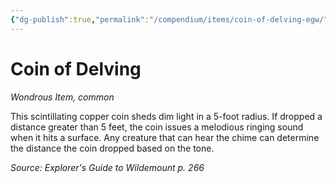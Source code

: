```yaml
---
{"dg-publish":true,"permalink":"/compendium/items/coin-of-delving-egw/","tags":["compendium/src/5e/egw","item/rarity/common","item/wondrous"]}
---
```


# Coin of Delving
*Wondrous Item, common*  


This scintillating copper coin sheds dim light in a 5-foot radius. If dropped a distance greater than 5 feet, the coin issues a melodious ringing sound when it hits a surface. Any creature that can hear the chime can determine the distance the coin dropped based on the tone.

*Source: Explorer's Guide to Wildemount p. 266*
